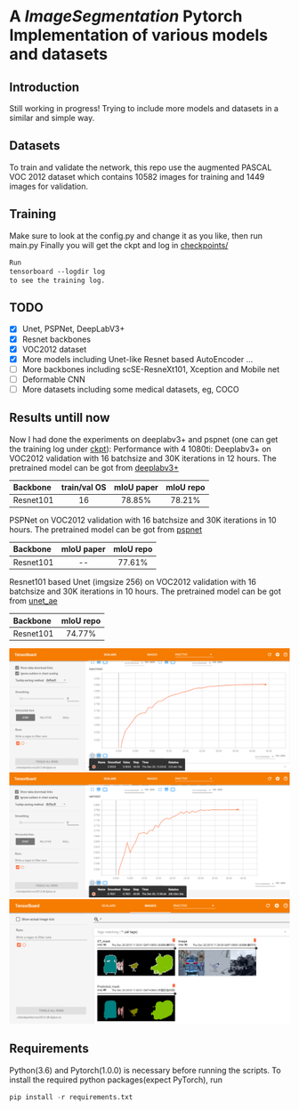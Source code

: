 
# A *ImageSegmentation* Pytorch Implementation of various models and datasets


## Introduction
Still working in progress!
Trying to include more models and datasets in a similar and simple way.


## Datasets
To train and validate the network, this repo use the augmented PASCAL VOC 2012 dataset which contains 10582 images for training and 1449 images for validation.

## Training
Make sure to look at the config.py and change it as you like, then run main.py
Finally you will get the ckpt and log in [checkpoints/](https://github.com/silkylove/Pytorch-ImageSegmentation/tree/master/checkpoints/)

```
Run 
tensorboard --logdir log 
to see the training log.
```

## TODO
- [x] Unet, PSPNet, DeepLabV3+
- [x] Resnet backbones
- [x] VOC2012 dataset
- [x] More models including Unet-like Resnet based AutoEncoder ...
- [ ] More backbones including scSE-ResneXt101, Xception and Mobile net
- [ ] Deformable CNN
- [ ] More datasets including some medical datasets, eg, COCO

## Results untill now
Now I had done the experiments on deeplabv3+ and pspnet (one can get the training log under [ckpt](https://github.com/silkylove/Pytorch-ImageSegmentation/tree/master/checkpoints/)):
Performance with 4 1080ti:
Deeplabv3+ on VOC2012 validation with 16 batchsize and 30K iterations in 12 hours.
The pretrained model can be got from [deeplabv3+](https://drive.google.com/open?id=1BsQziuoBMteWyrYcBs99D5GjvbbJS0X1)

| Backbone | train/val OS| mIoU paper| mIoU repo|
| :--------| :----------:|:---------:|:--------:|
| Resnet101|      16     |  78.85%   |  78.21%  |

PSPNet on VOC2012 validation with 16 batchsize and 30K iterations in 10 hours.
The pretrained model can be got from [pspnet](https://drive.google.com/open?id=1sp4U6opqxlGIeBVC92MSp2jq_Ig7VhvQ)

| Backbone | mIoU paper| mIoU repo|
| :--------|:---------:|:--------:|
| Resnet101|     --    |  77.61%  |

Resnet101 based Unet (imgsize 256) on VOC2012 validation with 16 batchsize and 30K iterations in 10 hours.
The pretrained model can be got from [unet_ae](https://drive.google.com/open?id=1Sj_D3sDSZjXxwagUp_yVpHdp4G5LA_Jl)

| Backbone | mIoU repo|
| :--------|:--------:|
| Resnet101|  74.77%  |

![Results](pictures/train_miou.png)
![Results](pictures/val_miou.png)
![Results](pictures/r1.png)

## Requirements
Python(3.6) and Pytorch(1.0.0) is necessary before running the scripts.
To install the required python packages(expect PyTorch), run
```python
pip install -r requirements.txt
```